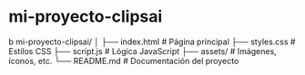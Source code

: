 # mi-proyecto-clipsai
b
mi-proyecto-clipsai/
│
├── index.html       # Página principal
├── styles.css       # Estilos CSS
├── script.js        # Lógica JavaScript
├── assets/          # Imágenes, íconos, etc.
└── README.md        # Documentación del proyecto


